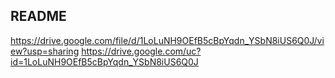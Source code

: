 ## README

<https://drive.google.com/file/d/1LoLuNH9OEfB5cBpYqdn_YSbN8iUS6Q0J/view?usp=sharing>
https://drive.google.com/uc?id=1LoLuNH9OEfB5cBpYqdn_YSbN8iUS6Q0J
